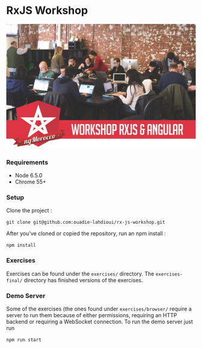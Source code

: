 # RxJS Workshop

<p align="center">
	<a href="https://goo.gl/uRWLFS" target="_blank">
	    <img src="assets/Header.png">
	</a>
</p>

### Requirements

- Node 6.5.0
- Chrome 55+

### Setup

Clone the project :
```
git clone git@github.com:ouadie-lahdioui/rx-js-workshop.git
```

After you've cloned or copied the repository, run an npm install :

```
npm install
```

### Exercises

Exercises can be found under the `exercises/` directory. The `exercises-final/` directory has finished versions of the exercises.

### Demo Server

Some of the exercises (the ones found under `exercises/browser/` require a server to run them
because of either permissions, requiring an HTTP backend or requiring a WebSocket connection. To run
the demo server just run

```
npm run start
```
